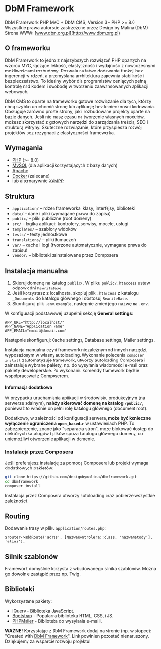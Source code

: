 # DbM Framework

DbM Framework PHP MVC + DbM CMS, Version 3 – PHP >= 8.0  
Wszystkie prawa autorskie zastrzeżone przez Design by Malina (DbM)  
Strona WWW: [www.dbm.org.pl](http://www.dbm.org.pl) 

## O frameworku

DbM Framework to jedno z najszybszych rozwiązań PHP opartych na wzorcu MVC, łączące lekkość, elastyczność i wydajność z nowoczesnymi możliwościami rozbudowy. Pozwala na łatwe dodawanie funkcji bez ingerencji w rdzeń, a przemyślana architektura zapewnia stabilność i bezpieczeństwo. To idealny wybór dla programistów ceniących pełną kontrolę nad kodem i swobodę w tworzeniu zaawansowanych aplikacji webowych.  

DbM CMS to oparte na frameworku gotowe rozwiązanie dla tych, którzy chcą szybko uruchomić stronę lub aplikację bez konieczności kodowania. Obsługuje zarówno proste strony, jak i rozbudowane projekty oparte na bazie danych. Jeśli nie masz czasu na tworzenie własnych modułów, możesz skorzystać z gotowych narzędzi do zarządzania treścią, SEO i strukturą witryny. Skuteczne rozwiązanie, które przyspiesza rozwój projektów bez rezygnacji z elastyczności frameworka.  

## Wymagania

- [PHP](http://php.net) (>= 8.0)
- [MySQL](https://www.mysql.com) (dla aplikacji korzystających z bazy danych)
- [Apache](https://httpd.apache.org)
- [Docker](https://www.docker.com/) (zalecane)
- lub alternatywnie [XAMPP](https://www.apachefriends.org/)

## Struktura

- `application/` – rdzeń frameworka: klasy, interfejsy, biblioteki
- `data/` – dane i pliki (wymagane prawa do zapisu)
- `public/` – pliki publiczne (root domeny)
- `src/` – logika aplikacji: kontrolery, serwisy, modele, usługi
- `templates/` – szablony widoków
- `tests/` – testy jednostkowe
- `translations/` – pliki tłumaczeń
- `var/` – cache i logi (tworzone automatycznie, wymagane prawa do zapisu)
- `vendor/` – biblioteki zainstalowane przez Composera

## Instalacja manualna

1. Skieruj domenę na katalog `public/`. W pliku `public/.htaccess` ustaw odpowiedni `RewriteBase`.
2. Jeśli korzystasz z localhosta, skopiuj plik `.htaccess` z katalogu `_Documents` do katalogu głównego i dostosuj `RewriteBase`.
3. Skonfiguruj plik `.env.example`, następnie zmień jego nazwę na `.env`.

W konfiguracji podstawowej uzupełnij sekcję **General settings**:

```env
APP_URL="http://localhost/"
APP_NAME="Application Name"
APP_EMAIL="email@domain.com"
```

Następnie skonfiguruj: Cache settings, Database settings, Mailer settings.

Instalacja manualna czyni framework niezależnym od innych narzędzi, wyposażonym w własny autoloading. Wykonanie polecenia `composer install` zautomatyzuje framework, utworzy autoloading Composera i zainstaluje wybrane pakiety, np. do wysyłania wiadomości e-mail oraz pakiety deweloperskie. Po wykonaniu komendy framework będzie współpracował z Composerem.  

#### Informacja dodatkowa

W przypadku uruchamiania aplikacji w środowisku produkcyjnym (na serwerze zdalnym), **należy skierować domenę na katalog `/public/`**, ponieważ to właśnie on pełni rolę katalogu głównego (document root).

Dodatkowo, w zależności od konfiguracji serwera, **może być konieczne wyłączenie ograniczenia `open_basedir`** w ustawieniach PHP. To zabezpieczenie, znane jako "separacja stron", może blokować dostęp do niektórych katalogów i plików spoza katalogu głównego domeny, co uniemożliwi otworzenie aplikacji w domenie.

### Instalacja przez Composera

Jeśli preferujesz instalację za pomocą Composera lub projekt wymaga dodatkowych pakietów:

```bash
git clone https://github.com/designbymalina/dbmframework.git
cd dbmframework
composer install
```

Instalacja przez Composera utworzy autoloading oraz pobierze wszystkie zależności. 

## Routing

Dodawanie trasy w pliku `application/routes.php`:

```shell
$router->addRoute('adres', [NazwaKontrolera::class, 'nazwaMetody'], 'alias');
```

## Silnik szablonów

Framework domyślnie korzysta z wbudowanego silnika szablonów. Można go dowolnie zastąpić przez np. Twig.

## Biblioteki

Wykorzystane pakiety:

* [jQuery](https://jquery.com) - Biblioteka JavaScript.
* [Bootstrap](https://getbootstrap.com) - Popularna biblioteka HTML, CSS, i JS.
* [PHPMailer](https://github.com/PHPMailer/PHPMailer) - Biblioteka do wysyłania e-maili.

**WAŻNE!** Korzystając z DbM Framework dodaj na stronie (np. w stopce): "Created with <a href="https://dbm.org.pl/" title="DbM">DbM Framework</a>". Link powinien pozostać nienaruszony. Dziękujemy za wsparcie rozwoju projektu!
